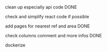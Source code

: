 clean up especially api code DONE

check and simplify react code if possible

add pages for nearest ref and area  DONE

check columns comment and more infos DONE

dockerize
